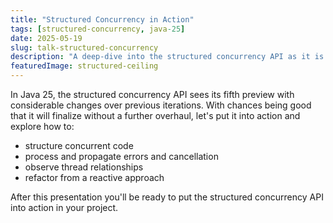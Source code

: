 ```yaml
---
title: "Structured Concurrency in Action"
tags: [structured-concurrency, java-25]
date: 2025-05-19
slug: talk-structured-concurrency
description: "A deep-dive into the structured concurrency API as it is currently proposed"
featuredImage: structured-ceiling
---
```


In Java 25, the structured concurrency API sees its fifth preview with considerable changes over previous iterations.
With chances being good that it will finalize without a further overhaul, let's put it into action and explore how to:

* structure concurrent code
* process and propagate errors and cancellation
* observe thread relationships
* refactor from a reactive approach

After this presentation you'll be ready to put the structured concurrency API into action in your project.
